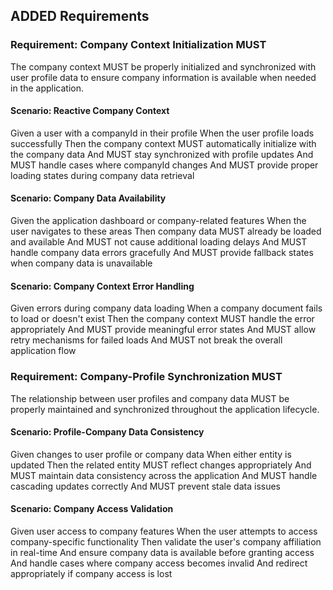 ## ADDED Requirements

### Requirement: Company Context Initialization MUST

The company context MUST be properly initialized and synchronized with user profile data to ensure company information is available when needed in the application.

#### Scenario: Reactive Company Context

Given a user with a companyId in their profile
When the user profile loads successfully
Then the company context MUST automatically initialize with the company data
And MUST stay synchronized with profile updates
And MUST handle cases where companyId changes
And MUST provide proper loading states during company data retrieval

#### Scenario: Company Data Availability

Given the application dashboard or company-related features
When the user navigates to these areas
Then company data MUST already be loaded and available
And MUST not cause additional loading delays
And MUST handle company data errors gracefully
And MUST provide fallback states when company data is unavailable

#### Scenario: Company Context Error Handling

Given errors during company data loading
When a company document fails to load or doesn't exist
Then the company context MUST handle the error appropriately
And MUST provide meaningful error states
And MUST allow retry mechanisms for failed loads
And MUST not break the overall application flow

### Requirement: Company-Profile Synchronization MUST

The relationship between user profiles and company data MUST be properly maintained and synchronized throughout the application lifecycle.

#### Scenario: Profile-Company Data Consistency

Given changes to user profile or company data
When either entity is updated
Then the related entity MUST reflect changes appropriately
And MUST maintain data consistency across the application
And MUST handle cascading updates correctly
And MUST prevent stale data issues

#### Scenario: Company Access Validation

Given user access to company features
When the user attempts to access company-specific functionality
Then validate the user's company affiliation in real-time
And ensure company data is available before granting access
And handle cases where company access becomes invalid
And redirect appropriately if company access is lost

